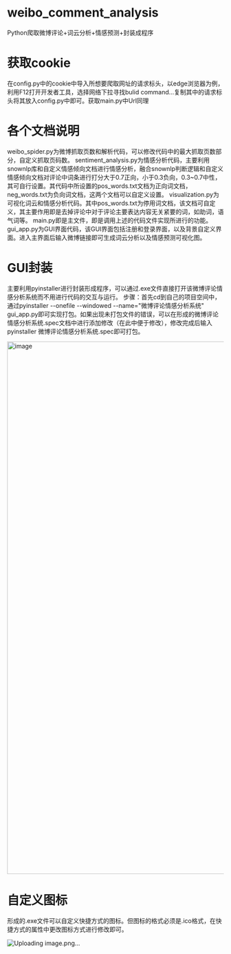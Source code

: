 # weibo_comment_analysis
Python爬取微博评论+词云分析+情感预测+封装成程序
# 获取cookie
在config.py中的cookie中导入所想要爬取网址的请求标头，以edge浏览器为例，利用F12打开开发者工具，选择网络下拉寻找bulid command...复制其中的请求标头将其放入config.py中即可。获取main.py中Url同理
# 各个文档说明
weibo_spider.py为微博抓取页数和解析代码，可以修改代码中的最大抓取页数部分，自定义抓取页码数。
sentiment_analysis.py为情感分析代码，主要利用snownlp库和自定义情感倾向文档进行情感分析，融合snownlp判断逻辑和自定义情感倾向文档对评论中词条进行打分大于0.7正向，小于0.3负向，0.3~0.7中性，其可自行设置。其代码中所设置的pos_words.txt文档为正向词文档，neg_words.txt为负向词文档，这两个文档可以自定义设置。
visualization.py为可视化词云和情感分析代码。其中pos_words.txt为停用词文档，该文档可自定义，其主要作用即是去掉评论中对于评论主要表达内容无关紧要的词，如助词，语气词等。
main.py即是主文件，即是调用上述的代码文件实现所进行的功能。
gui_app.py为GUI界面代码，该GUI界面包括注册和登录界面，以及背景自定义界面。进入主界面后输入微博链接即可生成词云分析以及情感预测可视化图。
# GUI封装
主要利用pyinstaller进行封装形成程序，可以通过.exe文件直接打开该微博评论情感分析系统而不用进行代码的交互与运行。
步骤：首先cd到自己的项目空间中，通过pyinstaller --onefile --windowed --name="微博评论情感分析系统"  gui_app.py即可实现打包。如果出现未打包文件的错误，可以在形成的微博评论情感分析系统.spec文档中进行添加修改（在此中便于修改），修改完成后输入pyinstaller 微博评论情感分析系统.spec即可打包。

<img width="1795" height="1237" alt="image" src="https://github.com/user-attachments/assets/f00e95b3-a4d9-46ee-8153-3df694e9d090" />




# 自定义图标
形成的.exe文件可以自定义快捷方式的图标。但图标的格式必须是.ico格式，在快捷方式的属性中更改图标方式进行修改即可。

![Uploading image.png…]()





